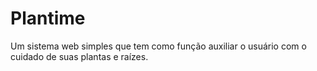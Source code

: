 # Plantime
 Um sistema web simples que tem como função auxiliar o usuário com o cuidado de suas plantas e raízes.

